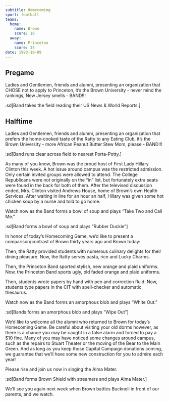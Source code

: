 ```yaml
---
subtitle: Homecoming
sport: football
teams:
  home:
    name: Brown
    score: 16
  away:
    name: Princeton
    score: 34
date: 1993-10-09
---
```


## Pregame

Ladies and Gentlemen, friends and alumni, presenting an organization that CHOSE not to apply to Princeton, it’s the Brown University - never mind the rankings, New Jersey smells - BAND!!!

:sd[Band takes the field reading their US News & World Reports.]

## Halftime

Ladies and Gentlemen, friends and alumni, presenting an organization that prefers the home-cooked taste of the Ratty to any Eating Club, it’s the Brown University - more African Peanut Butter Stew Mom, please - BAND!!!

:sd[Band runs clear across field to nearest Porta-Potty.]

As many of you know, Brown was the proud host of First Lady Hillary Clinton this week. A hot issue around campus was the restricted admission. Only certain invited groups were allowed to attend. The College Republicans were not originally on the “in” list, but fortunately extra seats were found in the back for both of them. After the televised discussion ended, Mrs. Clinton visited Andrews House, home of Brown’s own Health Services. After waiting in line for an hour an half, Hillary was given some hot chicken soup by a nurse and told to go home.

Watch now as the Band forms a bowl of soup and plays “Take Two and Call Me.”

:sd[Band forms a bowl of soup and plays “Rubber Duckie”]

In honor of today’s Homecoming Game, we’d like to present a comparison/contrast of Brown thirty years ago and Brown today:

Then, the Ratty provided students with numerous culinary delights for their dining pleasure. Now, the Ratty serves pasta, rice and Lucky Charms.

Then, the Princeton Band sported stylish, new orange and plaid uniforms. Now, the Princeton Band sports ugly, old faded orange and plaid uniforms.

Then, students wrote papers by hand with pen and correction fluid. Now, students type papers in the CIT with spell-checker and automatic thesaurus.

Watch now as the Band forms an amorphous blob and plays “White Out.”

:sd[Bands forms an amorphous blob and plays “Wipe Out”]

We’d like to welcome all the alumni who returned to Brown for today’s Homecoming Game. Be careful about visiting your old dorms however, as there is a chance you may be caught in a false alarm and forced to pay a $10 fine. Many of you may have noticed some changes around campus, such as the repairs to Stuart Theater or the moving of the Bear to the Main Green. And as long as you keep those Capital Campaign donations coming, we guarantee that we’ll have some new construction for you to admire each year!

Please rise and join us now in singing the Alma Mater.

:sd[Band forms Brown Shield with streamers and plays Alma Mater.]

We’ll see you again next week when Brown battles Bucknell in front of our parents, and we watch.
